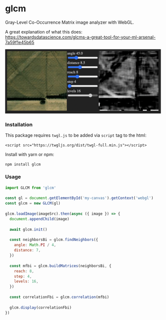 # glcm

Gray-Level Co-Occurrence Matrix image analyzer with WebGL.

A great explanation of what this does:
https://towardsdatascience.com/glcms-a-great-tool-for-your-ml-arsenal-7a59f1e45b65

![screenshot.png](screenshot.png)

### Installation

This package requires `twgl.js` to be added via `script` tag to the html:

`<script src="https://twgljs.org/dist/twgl-full.min.js"></script>`

Install with yarn or npm:

`npm install glcm`

### Usage

```javascript
import GLCM from 'glcm'

const gl = document.getElementById('my-canvas').getContext('webgl')
const glcm = new GLCM(gl)

glcm.loadImage(imageSrc).then(async ({ image }) => {
  document.appendChild(image)

  await glcm.init()

  const neighborsBi = glcm.findNeighbors({
    angle: Math.PI / 4,
    distance: 7,
  })

  const mfbi = glcm.buildMatrices(neighborsBi, {
    reach: 8,
    step: 4,
    levels: 16,
  })

  const correlationFbi = glcm.correlation(mfbi)

  glcm.display(correlationFbi)
})
```
